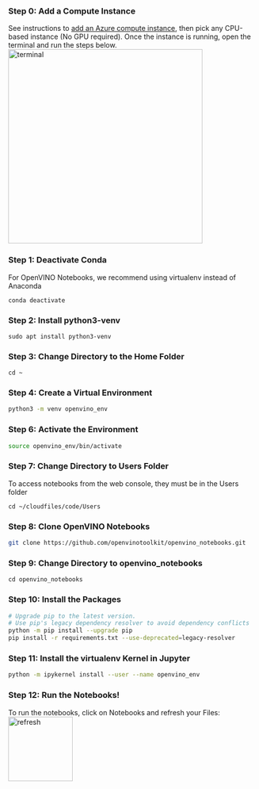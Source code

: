 ### Step 0: Add a Compute Instance
See instructions to [add an Azure compute instance](https://docs.microsoft.com/en-us/azure/machine-learning/how-to-create-manage-compute-instance?tabs=python), then pick any CPU-based instance (No GPU required). Once the instance is running, open the terminal and run the steps below.
<img width="392" alt="terminal" src="https://user-images.githubusercontent.com/15709723/117379014-69952000-ae8b-11eb-87ca-0c6d8cd66754.png">

### Step 1: Deactivate Conda
For OpenVINO Notebooks, we recommend using virtualenv instead of Anaconda
```
conda deactivate
```

### Step 2: Install python3-venv
```
sudo apt install python3-venv
```

### Step 3: Change Directory to the Home Folder
```
cd ~
```

### Step 4: Create a Virtual Environment
```bash
python3 -m venv openvino_env
```

### Step 6: Activate the Environment
```bash
source openvino_env/bin/activate
```

### Step 7: Change Directory to Users Folder
To access notebooks from the web console, they must be in the Users folder
```
cd ~/cloudfiles/code/Users
```

### Step 8: Clone OpenVINO Notebooks
```bash
git clone https://github.com/openvinotoolkit/openvino_notebooks.git
```

### Step 9: Change Directory to openvino_notebooks
```
cd openvino_notebooks
```

### Step 10: Install the Packages
```bash
# Upgrade pip to the latest version.
# Use pip's legacy dependency resolver to avoid dependency conflicts
python -m pip install --upgrade pip
pip install -r requirements.txt --use-deprecated=legacy-resolver
```

### Step 11: Install the virtualenv Kernel in Jupyter
```bash
python -m ipykernel install --user --name openvino_env
```

### Step 12: Run the Notebooks!
To run the notebooks, click on Notebooks and refresh your Files: 
<img width="130" alt="refresh" src="https://user-images.githubusercontent.com/15709723/117379072-8893b200-ae8b-11eb-8413-6a32638a3026.png">
